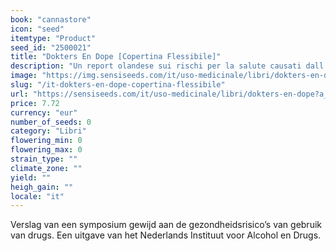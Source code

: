 ```yaml
---
book: "cannastore"
icon: "seed"
itemtype: "Product"
seed_id: "2500021"
title: "Dokters En Dope [Copertina Flessibile]"
description: "Un report olandese sui rischi per la salute causati dall'uso di droghe. Pubblicato dal Dutch Institute for Alcohol & Drugs. Acquistate la vostra copia qui."
image: "https://img.sensiseeds.com/it/uso-medicinale/libri/dokters-en-dope-image.png"
slug: "/it-dokters-en-dope-copertina-flessibile"
url: "https://sensiseeds.com/it/uso-medicinale/libri/dokters-en-dope?a_aid=cannastore"
price: 7.72
currency: "eur"
number_of_seeds: 0
category: "Libri"
flowering_min: 0
flowering_max: 0
strain_type: ""
climate_zone: ""
yield: ""
heigh_gain: ""
locale: "it"
---
```

Verslag van een symposium gewijd aan de gezondheidsrisico’s van gebruik van drugs. Een uitgave van het Nederlands Instituut voor Alcohol en Drugs.
